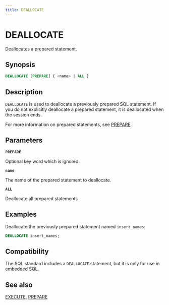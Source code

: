 ```yaml
---
title: DEALLOCATE
---
```


# DEALLOCATE

Deallocates a prepared statement.

## Synopsis

```sql
DEALLOCATE [PREPARE] { <name> | ALL }
```

## Description

`DEALLOCATE` is used to deallocate a previously prepared SQL statement. If you do not explicitly deallocate a prepared statement, it is deallocated when the session ends.

For more information on prepared statements, see [PREPARE](/i18n/zh/docusaurus-plugin-content-docs/current/sql-stmts/sql-stmt-prepare.md).

## Parameters

**`PREPARE`**

Optional key word which is ignored.

**`name`**

The name of the prepared statement to deallocate.

**`ALL`**

Deallocate all prepared statements

## Examples

Deallocate the previously prepared statement named `insert_names`:

```sql
DEALLOCATE insert_names;
```

## Compatibility

The SQL standard includes a `DEALLOCATE` statement, but it is only for use in embedded SQL.

## See also

[EXECUTE](/i18n/zh/docusaurus-plugin-content-docs/current/sql-stmts/sql-stmt-execute.md), [PREPARE](/i18n/zh/docusaurus-plugin-content-docs/current/sql-stmts/sql-stmt-prepare.md)
